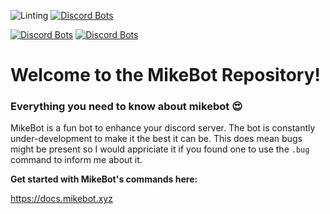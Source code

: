 ![Linting](https://github.com/mah51/mikebot/workflows/Linting/badge.svg?branch=master) [![Discord Bots](https://top.gg/api/widget/status/698459684205494353.svg)](https://top.gg/bot/698459684205494353) 

[![Discord Bots](https://top.gg/api/widget/servers/698459684205494353.svg)](https://top.gg/bot/698459684205494353) [![Discord Bots](https://top.gg/api/widget/owner/698459684205494353.svg)](https://top.gg/bot/698459684205494353)
# Welcome to the MikeBot Repository!

### Everything you need to know about mikebot 😍
MikeBot is a fun bot to enhance your discord server. The bot is constantly under-development to make it the best it can be. This does mean bugs might be present so I would appriciate it if you found one to use the `.bug` command to inform me about it.

**Get started with MikeBot's commands here:**

https://docs.mikebot.xyz

